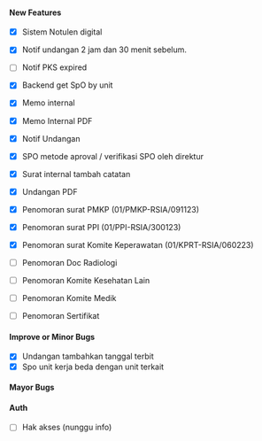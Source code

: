 #### New Features
<!-- ----- new feature -->
- [x] Sistem Notulen digital
- [x] Notif undangan 2 jam dan 30 menit sebelum.
- [ ] Notif PKS expired
- [x] Backend get SpO by unit
- [x] Memo internal
- [x] Memo Internal PDF
- [x] Notif Undangan
- [x] SPO metode aproval / verifikasi SPO oleh direktur
- [x] Surat internal tambah catatan
- [x] Undangan PDF

- [x] Penomoran surat PMKP (01/PMKP-RSIA/091123)
- [x] Penomoran surat PPI (01/PPI-RSIA/300123)
- [x] Penomoran surat Komite Keperawatan (01/KPRT-RSIA/060223)

- [ ] Penomoran Doc Radiologi
- [ ] Penomoran Komite Kesehatan Lain
- [ ] Penomoran Komite Medik
- [ ] Penomoran Sertifikat

#### Improve or Minor Bugs
<!-- ----- minor bug -->
- [x] Undangan tambahkan tanggal terbit
- [x] Spo unit kerja beda dengan unit terkait

#### Mayor Bugs
<!-- ----- mayor bug -->

#### Auth 
<!-- ----- Authorization -->
- [ ] Hak akses (nunggu info)
